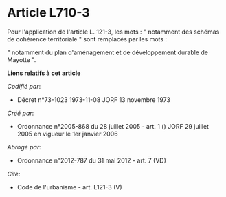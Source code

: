 # Article L710-3

Pour l'application de l'article L. 121-3, les mots : " notamment des schémas de cohérence territoriale " sont remplacés par
les mots : 

" notamment du plan d'aménagement et de développement durable de Mayotte ".

**Liens relatifs à cet article**

_Codifié par_:

  - Décret n°73-1023 1973-11-08 JORF 13 novembre 1973

_Créé par_:

  - Ordonnance n°2005-868 du 28 juillet 2005 - art. 1 () JORF 29 juillet 2005 en vigueur le 1er janvier 2006

_Abrogé par_:

  - Ordonnance n°2012-787 du 31 mai 2012 - art. 7 (VD)

_Cite_:

  - Code de l'urbanisme - art. L121-3 (V)
